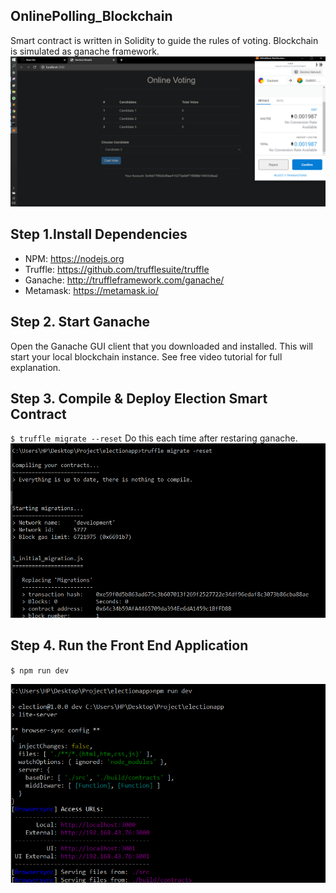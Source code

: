 ## OnlinePolling_Blockchain
Smart contract is written in Solidity to guide the rules of voting. Blockchain is simulated as ganache framework.
![](images/a4.png)


## Step 1.Install Dependencies
- NPM: https://nodejs.org
- Truffle: https://github.com/trufflesuite/truffle
- Ganache: http://truffleframework.com/ganache/
- Metamask: https://metamask.io/

## Step 2. Start Ganache
Open the Ganache GUI client that you downloaded and installed. This will start your local blockchain instance. See free video tutorial for full explanation.

## Step 3. Compile & Deploy Election Smart Contract
`$ truffle migrate --reset`
Do this each time after restaring ganache.
![](images/a1.png)

## Step 4. Run the Front End Application
`$ npm run dev`

![](images/a0.png)




